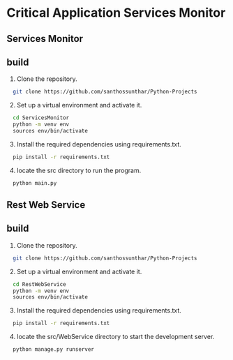 # Critical Application Services Monitor

## Services Monitor

## build

1. Clone the repository.
```sh
  git clone https://github.com/santhossunthar/Python-Projects
 ```
2. Set up a virtual environment and activate it.
```sh
  cd ServicesMonitor
  python -m venv env
  sources env/bin/activate
 ```
3. Install the required dependencies using requirements.txt.
```sh
  pip install -r requirements.txt
 ```
4. locate the src directory to run the program.
```sh
  python main.py
 ```


## Rest Web Service

## build

1. Clone the repository.
```sh
  git clone https://github.com/santhossunthar/Python-Projects
 ```
2. Set up a virtual environment and activate it.
```sh
  cd RestWebService
  python -m venv env
  sources env/bin/activate
 ```
3. Install the required dependencies using requirements.txt.
```sh
  pip install -r requirements.txt
 ```
4. locate the src/WebService directory to start the development server.
```sh
  python manage.py runserver
 ```
